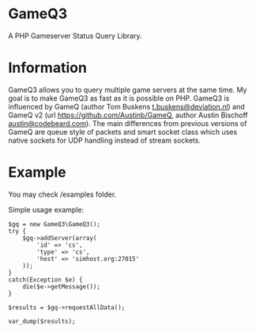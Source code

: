 GameQ3
======
A PHP Gameserver Status Query Library.

Information
===========
GameQ3 allows you to query multiple game servers at the same time. My goal is to make GameQ3 as fast as it is possible on PHP.
GameQ3 is influenced by GameQ (author Tom Buskens <t.buskens@deviation.nl>) and GameQ v2 (url https://github.com/Austinb/GameQ, author Austin Bischoff <austin@codebeard.com>).
The main differences from previous versions of GameQ are queue style of packets and smart socket class which uses native sockets for UDP handling instead of stream sockets.

Example
=======
You may check /examples folder.

Simple usage example:

    $gq = new GameQ3\GameQ3();
    try {
        $gq->addServer(array(
            'id' => 'cs',
            'type' => 'cs',
            'host' => 'simhost.org:27015'
        ));
    }
    catch(Exception $e) {
        die($e->getMessage());
    }

    $results = $gq->requestAllData();

    var_dump($results);
